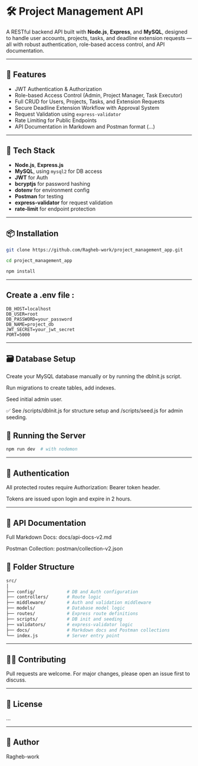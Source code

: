 

# 🛠️ Project Management API

A RESTful backend API built with **Node.js**, **Express**, and **MySQL**, designed to handle user accounts, projects, tasks, and deadline extension requests — all with robust authentication, role-based access control, and API documentation.

---

## 🚀 Features

- JWT Authentication & Authorization
- Role-based Access Control (Admin, Project Manager, Task Executor)
- Full CRUD for Users, Projects, Tasks, and Extension Requests
- Secure Deadline Extension Workflow with Approval System
- Request Validation using `express-validator`
- Rate Limiting for Public Endpoints
- API Documentation in Markdown and Postman format (...)

---

## 🧰 Tech Stack

- **Node.js**, **Express.js**
- **MySQL**, using `mysql2` for DB access
- **JWT** for Auth
- **bcryptjs** for password hashing
- **dotenv** for environment config
- **Postman** for testing
- **express-validator** for request validation
- **rate-limit** for endpoint protection

---

## 📦 Installation

```bash
git clone https://github.com/Ragheb-work/project_management_app.git

cd project_management_app

npm install
```
---

## Create a .env file :

```
DB_HOST=localhost
DB_USER=root
DB_PASSWORD=your_password
DB_NAME=project_db
JWT_SECRET=your_jwt_secret
PORT=5000
```


---

## 🗃️ Database Setup

Create your MySQL database manually or by running the dbInit.js script.

Run migrations to create tables, add indexes.

Seed initial admin user.

✅ See /scripts/dbInit.js for structure setup and /scripts/seed.js for admin seeding.

## 🧪 Running the Server

```bash
npm run dev  # with nodemon
```

---

## 🔐 Authentication

  All protected routes require Authorization: Bearer token header.
  
  Tokens are issued upon login and expire in 2 hours.

---

## 📄 API Documentation

  Full Markdown Docs: docs/api-docs-v2.md
  
  Postman Collection: postman/collection-v2.json

## 📁 Folder Structure
```bash
src/
│
├── config/            # DB and Auth configuration
├── controllers/       # Route logic
├── middleware/        # Auth and validation middleware
├── models/            # Database model logic
├── routes/            # Express route definitions
├── scripts/           # DB init and seeding
├── validators/        # express-validator logic
├── docs/              # Markdown docs and Postman collections
└── index.js           # Server entry point
```
---

## 🧑‍💻 Contributing
Pull requests are welcome. For major changes, please open an issue first to discuss.

---

## 📜 License

...

---

## 🤝 Author

Ragheb-work
